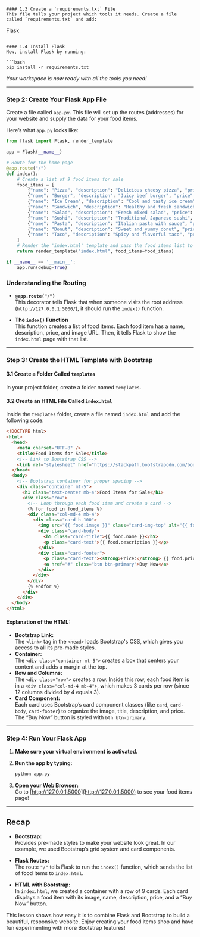   ```

#### 1.3 Create a `requirements.txt` File  
This file tells your project which tools it needs. Create a file called `requirements.txt` and add:

```
Flask
```

#### 1.4 Install Flask  
Now, install Flask by running:

```bash
pip install -r requirements.txt
```

*Your workspace is now ready with all the tools you need!*

---

### Step 2: Create Your Flask App File

Create a file called `app.py`. This file will set up the routes (addresses) for your website and supply the data for your food items.

Here’s what `app.py` looks like:

```python
from flask import Flask, render_template

app = Flask(__name__)

# Route for the home page
@app.route("/")
def index():
    # Create a list of 9 food items for sale
    food_items = [
        {"name": "Pizza", "description": "Delicious cheesy pizza", "price": "$10", "image": "https://via.placeholder.com/150?text=Pizza"},
        {"name": "Burger", "description": "Juicy beef burger", "price": "$8", "image": "https://via.placeholder.com/150?text=Burger"},
        {"name": "Ice Cream", "description": "Cool and tasty ice cream", "price": "$5", "image": "https://via.placeholder.com/150?text=Ice+Cream"},
        {"name": "Sandwich", "description": "Healthy and fresh sandwich", "price": "$7", "image": "https://via.placeholder.com/150?text=Sandwich"},
        {"name": "Salad", "description": "Fresh mixed salad", "price": "$6", "image": "https://via.placeholder.com/150?text=Salad"},
        {"name": "Sushi", "description": "Traditional Japanese sushi", "price": "$12", "image": "https://via.placeholder.com/150?text=Sushi"},
        {"name": "Pasta", "description": "Italian pasta with sauce", "price": "$9", "image": "https://via.placeholder.com/150?text=Pasta"},
        {"name": "Donut", "description": "Sweet and yummy donut", "price": "$3", "image": "https://via.placeholder.com/150?text=Donut"},
        {"name": "Taco", "description": "Spicy and flavorful taco", "price": "$4", "image": "https://via.placeholder.com/150?text=Taco"}
    ]
    # Render the 'index.html' template and pass the food items list to it.
    return render_template("index.html", food_items=food_items)

if __name__ == '__main__':
    app.run(debug=True)
```

### Understanding the Routing

- **`@app.route("/")`**  
  This decorator tells Flask that when someone visits the root address (`http://127.0.0.1:5000/`), it should run the `index()` function.
  
- **The `index()` Function**  
  This function creates a list of food items. Each food item has a name, description, price, and image URL. Then, it tells Flask to show the `index.html` page with that list.

---

### Step 3: Create the HTML Template with Bootstrap

#### 3.1 Create a Folder Called `templates`  
In your project folder, create a folder named `templates`.

#### 3.2 Create an HTML File Called `index.html`  
Inside the `templates` folder, create a file named `index.html` and add the following code:

```html
<!DOCTYPE html>
<html>
  <head>
    <meta charset="UTF-8" />
    <title>Food Items for Sale</title>
    <!-- Link to Bootstrap CSS -->
    <link rel="stylesheet" href="https://stackpath.bootstrapcdn.com/bootstrap/4.3.1/css/bootstrap.min.css">
  </head>
  <body>
    <!-- Bootstrap container for proper spacing -->
    <div class="container mt-5">
      <h1 class="text-center mb-4">Food Items for Sale</h1>
      <div class="row">
        <!-- Loop through each food item and create a card -->
        {% for food in food_items %}
        <div class="col-md-4 mb-4">
          <div class="card h-100">
            <img src="{{ food.image }}" class="card-img-top" alt="{{ food.name }}">
            <div class="card-body">
              <h5 class="card-title">{{ food.name }}</h5>
              <p class="card-text">{{ food.description }}</p>
            </div>
            <div class="card-footer">
              <p class="card-text"><strong>Price:</strong> {{ food.price }}</p>
              <a href="#" class="btn btn-primary">Buy Now</a>
            </div>
          </div>
        </div>
        {% endfor %}
      </div>
    </div>
  </body>
</html>
```

#### Explanation of the HTML:
- **Bootstrap Link:**  
  The `<link>` tag in the `<head>` loads Bootstrap's CSS, which gives you access to all its pre-made styles.
- **Container:**  
  The `<div class="container mt-5">` creates a box that centers your content and adds a margin at the top.
- **Row and Columns:**  
  The `<div class="row">` creates a row. Inside this row, each food item is in a `<div class="col-md-4 mb-4">`, which makes 3 cards per row (since 12 columns divided by 4 equals 3).
- **Card Component:**  
  Each card uses Bootstrap’s card component classes (like `card`, `card-body`, `card-footer`) to organize the image, title, description, and price. The “Buy Now” button is styled with `btn btn-primary`.

---

### Step 4: Run Your Flask App

1. **Make sure your virtual environment is activated.**
2. **Run the app by typing:**

   ```bash
   python app.py
   ```

3. **Open your Web Browser:**  
   Go to [http://127.0.0.1:5000](http://127.0.0.1:5000) to see your food items page!

---

## Recap

- **Bootstrap:**  
  Provides pre-made styles to make your website look great. In our example, we used Bootstrap’s grid system and card components.
  
- **Flask Routes:**  
  The route `"/"` tells Flask to run the `index()` function, which sends the list of food items to `index.html`.

- **HTML with Bootstrap:**  
  In `index.html`, we created a container with a row of 9 cards. Each card displays a food item with its image, name, description, price, and a “Buy Now” button.

This lesson shows how easy it is to combine Flask and Bootstrap to build a beautiful, responsive website. Enjoy creating your food items shop and have fun experimenting with more Bootstrap features!